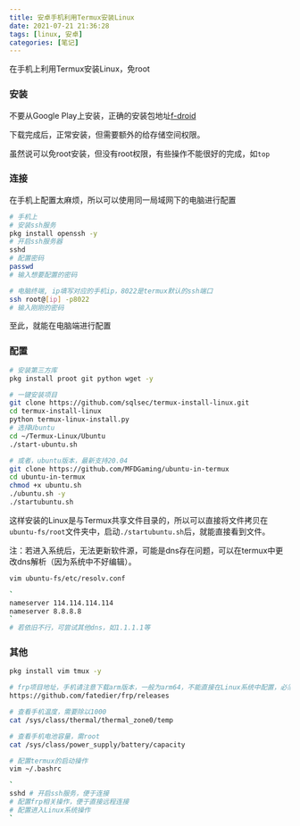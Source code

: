 ```yaml
---
title: 安卓手机利用Termux安装Linux
date: 2021-07-21 21:36:28
tags: [linux, 安卓]
categories: [笔记]
---
```

在手机上利用Termux安装Linux，免root

<!-- more -->

### 安装

不要从Google Play上安装，正确的安装包地址[f-droid](https://f-droid.org/packages/com.termux/)

下载完成后，正常安装，但需要额外的给存储空间权限。

虽然说可以免root安装，但没有root权限，有些操作不能很好的完成，如`top`

### 连接

在手机上配置太麻烦，所以可以使用同一局域网下的电脑进行配置

```bash
# 手机上
# 安装ssh服务
pkg install openssh -y
# 开启ssh服务器
sshd
# 配置密码
passwd
# 输入想要配置的密码

# 电脑终端, ip填写对应的手机ip，8022是termux默认的ssh端口
ssh root@[ip] -p8022
# 输入刚刚的密码
```

至此，就能在电脑端进行配置

### 配置

```bash
# 安装第三方库
pkg install proot git python wget -y

# 一键安装项目
git clone https://github.com/sqlsec/termux-install-linux.git
cd termux-install-linux
python termux-linux-install.py
# 选择Ubuntu
cd ~/Termux-Linux/Ubuntu
./start-ubuntu.sh

# 或者，ubuntu版本，最新支持20.04
git clone https://github.com/MFDGaming/ubuntu-in-termux
cd ubuntu-in-termux
chmod +x ubuntu.sh
./ubuntu.sh -y
./startubuntu.sh
```

这样安装的Linux是与Termux共享文件目录的，所以可以直接将文件拷贝在`ubuntu-fs/root`文件夹中，启动`./startubuntu.sh`后，就能直接看到文件。

注：若进入系统后，无法更新软件源，可能是dns存在问题，可以在termux中更改dns解析（因为系统中不好编辑）。

```bash
vim ubuntu-fs/etc/resolv.conf

`
nameserver 114.114.114.114
nameserver 8.8.8.8
`
# 若依旧不行，可尝试其他dns，如1.1.1.1等
```



### 其他

```bash
pkg install vim tmux -y

# frp项目地址，手机请注意下载arm版本，一般为arm64，不能直接在Linux系统中配置，必须得在Termux中操作
https://github.com/fatedier/frp/releases

# 查看手机温度，需要除以1000
cat /sys/class/thermal/thermal_zone0/temp

# 查看手机电池容量，需root
cat /sys/class/power_supply/battery/capacity

# 配置termux的启动操作
vim ~/.bashrc

`
sshd # 开启ssh服务，便于连接
# 配置frp相关操作，便于直接远程连接
# 配置进入Linux系统操作
`
```

